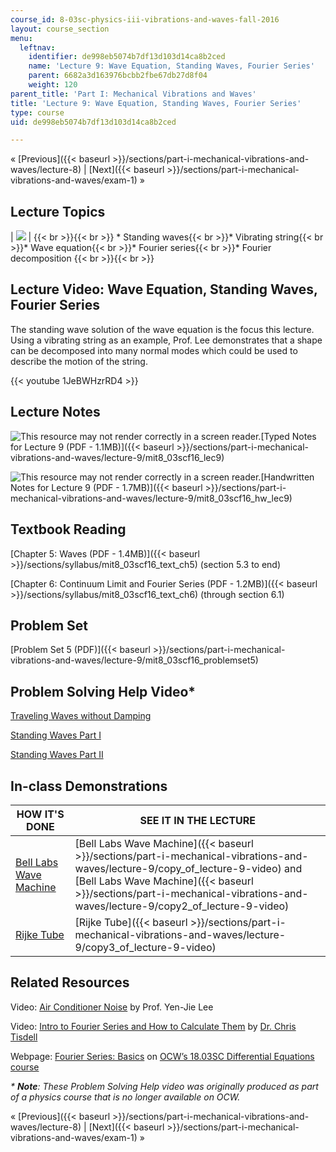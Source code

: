 ```yaml
---
course_id: 8-03sc-physics-iii-vibrations-and-waves-fall-2016
layout: course_section
menu:
  leftnav:
    identifier: de998eb5074b7df13d103d14ca8b2ced
    name: 'Lecture 9: Wave Equation, Standing Waves, Fourier Series'
    parent: 6682a3d163976bcbb2fbe67db27d8f04
    weight: 120
parent_title: 'Part I: Mechanical Vibrations and Waves'
title: 'Lecture 9: Wave Equation, Standing Waves, Fourier Series'
type: course
uid: de998eb5074b7df13d103d14ca8b2ced

---
```


« [Previous]({{< baseurl >}}/sections/part-i-mechanical-vibrations-and-waves/lecture-8) | [Next]({{< baseurl >}}/sections/part-i-mechanical-vibrations-and-waves/exam-1) »

Lecture Topics
--------------

| ![](/coursemedia/8-03sc-physics-iii-vibrations-and-waves-fall-2016/991859ebf14808a879da7c0fde7b8bb6_L9.jpg) |  {{< br >}}{{< br >}} *   Standing waves{{< br >}}*   Vibrating string{{< br >}}*   Wave equation{{< br >}}*   Fourier series{{< br >}}*   Fourier decomposition {{< br >}}{{< br >}}  

Lecture Video: Wave Equation, Standing Waves, Fourier Series
------------------------------------------------------------

The standing wave solution of the wave equation is the focus this lecture. Using a vibrating string as an example, Prof. Lee demonstrates that a shape can be decomposed into many normal modes which could be used to describe the motion of the string.

{{< youtube 1JeBWHzrRD4 >}}

Lecture Notes
-------------

![This resource may not render correctly in a screen reader.](/images/inacessible.gif)[Typed Notes for Lecture 9 (PDF - 1.1MB)]({{< baseurl >}}/sections/part-i-mechanical-vibrations-and-waves/lecture-9/mit8_03scf16_lec9)

![This resource may not render correctly in a screen reader.](/images/inacessible.gif)[Handwritten Notes for Lecture 9 (PDF - 1.7MB)]({{< baseurl >}}/sections/part-i-mechanical-vibrations-and-waves/lecture-9/mit8_03scf16_hw_lec9)

Textbook Reading
----------------

[Chapter 5: Waves (PDF - 1.4MB)]({{< baseurl >}}/sections/syllabus/mit8_03scf16_text_ch5) (section 5.3 to end)

[Chapter 6: Continuum Limit and Fourier Series (PDF - 1.2MB)]({{< baseurl >}}/sections/syllabus/mit8_03scf16_text_ch6) (through section 6.1)

Problem Set
-----------

[Problem Set 5 (PDF)]({{< baseurl >}}/sections/part-i-mechanical-vibrations-and-waves/lecture-9/mit8_03scf16_problemset5)

Problem Solving Help Video\*
----------------------------

[Traveling Waves without Damping](/courses/res-8-005-vibrations-and-waves-problem-solving-fall-2012/sections/problem-solving-videos/traveling-waves-without-damping-1)

[Standing Waves Part I](/courses/res-8-005-vibrations-and-waves-problem-solving-fall-2012/sections/problem-solving-videos/standing-waves-part-i-1)

[Standing Waves Part II](/courses/res-8-005-vibrations-and-waves-problem-solving-fall-2012/sections/problem-solving-videos/standing-waves-part-ii-1)

In-class Demonstrations
-----------------------

| HOW IT'S DONE | SEE IT IN THE LECTURE |
| --- | --- |
| [Bell Labs Wave Machine](http://tsgphysics.mit.edu/front/?page=demo.php&letnum=C%2027&show=0) | [Bell Labs Wave Machine]({{< baseurl >}}/sections/part-i-mechanical-vibrations-and-waves/lecture-9/copy_of_lecture-9-video) and [Bell Labs Wave Machine]({{< baseurl >}}/sections/part-i-mechanical-vibrations-and-waves/lecture-9/copy2_of_lecture-9-video) |
| [Rijke Tube](http://tsgphysics.mit.edu/front/?page=demo.php&letnum=C%2065&show=0) | [Rijke Tube]({{< baseurl >}}/sections/part-i-mechanical-vibrations-and-waves/lecture-9/copy3_of_lecture-9-video) 

Related Resources
-----------------

Video: [Air Conditioner Noise](https://www.youtube.com/watch?v=llYbVDzE6aw) by Prof. Yen-Jie Lee

Video: [Intro to Fourier Series and How to Calculate Them](https://www.youtube.com/watch?v=Cb3HpOf2V1g) by [Dr. Chris Tisdell](https://research.unsw.edu.au/people/associate-professor-chris-tisdell)

Webpage: [Fourier Series: Basics](/courses/18-03sc-differential-equations-fall-2011/sections/unit-iii-fourier-series-and-laplace-transform/fourier-series-basics) on [OCW’s 18.03SC Differential Equations course](/courses/18-03sc-differential-equations-fall-2011/)

_\* **Note**: These Problem Solving Help video was originally produced as part of a physics course that is no longer available on OCW._

« [Previous]({{< baseurl >}}/sections/part-i-mechanical-vibrations-and-waves/lecture-8) | [Next]({{< baseurl >}}/sections/part-i-mechanical-vibrations-and-waves/exam-1) »